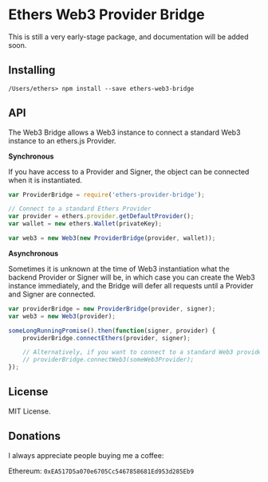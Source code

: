 Ethers Web3 Provider Bridge
===========================

This is still a very early-stage package, and documentation will be added soon.


Installing
----------

```
/Users/ethers> npm install --save ethers-web3-bridge
```


API
---

The Web3 Bridge allows a Web3 instance to connect a standard Web3 instance to an
ethers.js Provider.

**Synchronous**

If you have access to a Provider and Signer, the object can be connected when it is instantiated.

```javascript
var ProviderBridge = require('ethers-provider-bridge');

// Connect to a standard Ethers Provider
var provider = ethers.provider.getDefaultProvider();
var wallet = new ethers.Wallet(privateKey);

var web3 = new Web3(new ProviderBridge(provider, wallet));
```

**Asynchronous**

Sometimes it is unknown at the time of Web3 instantiation what the backend Provider or Signer
will be, in which case you can create the Web3 instance immediately, and the Bridge will defer
all requests until a Provider and Signer are connected.

```javascript
var providerBridge = new ProviderBridge(provider, signer);
var web3 = new Web3(provider);

someLongRunningPromise().then(function(signer, provider) {
    providerBridge.connectEthers(provider, signer);

    // Alternatively, if you want to connect to a standard Web3 provider anyways
    // providerBridge.connectWeb3(someWeb3Provider);
});
```


License
-------

MIT License.


Donations
---------

I always appreciate people buying me a coffee:

Ethereum: `0xEA517D5a070e6705Cc5467858681Ed953d285Eb9`
